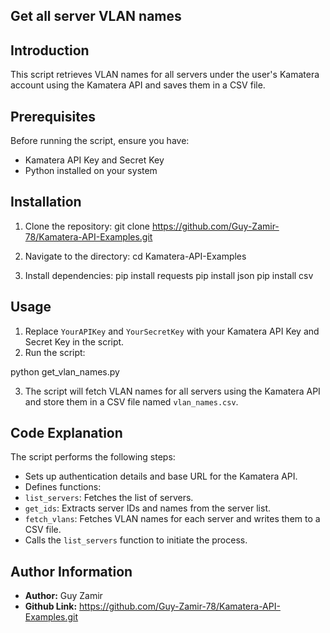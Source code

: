 ## Get all server VLAN names

## Introduction
This script retrieves VLAN names for all servers under the user's Kamatera account using the Kamatera API and saves them in a CSV file.

## Prerequisites

Before running the script, ensure you have:

- Kamatera API Key and Secret Key
- Python installed on your system

## Installation

1. Clone the repository:
git clone https://github.com/Guy-Zamir-78/Kamatera-API-Examples.git

2. Navigate to the directory:
cd Kamatera-API-Examples

3. Install dependencies:
pip install requests
pip install json
pip install csv

## Usage

1. Replace `YourAPIKey` and `YourSecretKey` with your Kamatera API Key and Secret Key in the script.
2. Run the script:

python get_vlan_names.py


3. The script will fetch VLAN names for all servers using the Kamatera API and store them in a CSV file named `vlan_names.csv`.

## Code Explanation

The script performs the following steps:

- Sets up authentication details and base URL for the Kamatera API.
- Defines functions:
- `list_servers`: Fetches the list of servers.
- `get_ids`: Extracts server IDs and names from the server list.
- `fetch_vlans`: Fetches VLAN names for each server and writes them to a CSV file.
- Calls the `list_servers` function to initiate the process.

## Author Information

- **Author:** Guy Zamir
- **Github Link:** https://github.com/Guy-Zamir-78/Kamatera-API-Examples.git